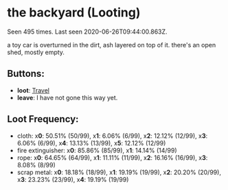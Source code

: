 # the backyard (Looting)

Seen 495 times. Last seen 2020-06-26T09:44:00.863Z.

a toy car is overturned in the dirt, ash layered on top of it. there's an open shed, mostly empty.

## Buttons:

- **loot**: [Travel](Travel-travel.md)
- **leave**: I have not gone this way yet.

## Loot Frequency:

  - cloth: x**0**: 50.51% (50/99), x**1**: 6.06% (6/99), x**2**: 12.12% (12/99), x**3**: 6.06% (6/99), x**4**: 13.13% (13/99), x**5**: 12.12% (12/99)
  - fire extinguisher: x**0**: 85.86% (85/99), x**1**: 14.14% (14/99)
  - rope: x**0**: 64.65% (64/99), x**1**: 11.11% (11/99), x**2**: 16.16% (16/99), x**3**: 8.08% (8/99)
  - scrap metal: x**0**: 18.18% (18/99), x**1**: 19.19% (19/99), x**2**: 20.20% (20/99), x**3**: 23.23% (23/99), x**4**: 19.19% (19/99)